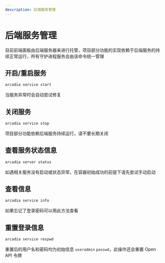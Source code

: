 ```yaml
---
description: 后端服务管理
---
```


# 后端服务管理

目前前端面板由后端服务器来进行托管，项目部分功能的实现依赖于后端服务的持续正常运行，所有守护进程服务会由该命令统一管理

## 开启/重启服务

```bash
arcadia service start
```
当服务异常时会自动尝试修复

## 关闭服务

```bash
arcadia service stop
```
项目部分功能依赖后端服务持续运行，请不要长期关闭

## 查看服务状态信息

```bash
arcadia server status
```
如遇相关服务没有启动或状态异常，在容器初始成功的前提下请先尝试手动启动

## 查看信息

```bash
arcadia service info
```
如果忘记了登录密码可以用此方法查看

## 重置登录信息

```bash
arcadia service respwd
```
重置后的用户名和密码均为初始信息 `useradmin` `passwd`，此操作还会重置 Open API 令牌
